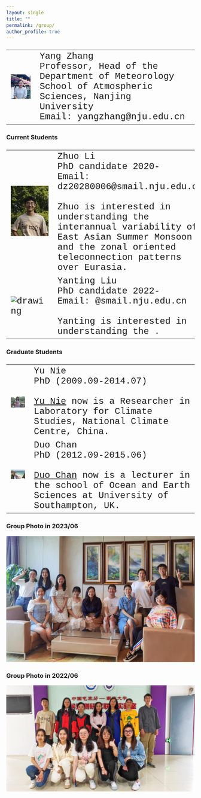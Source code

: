 ```yaml
---
layout: single
title: ""
permalink: /group/
author_profile: true
---
```





<font size="5" face="Courier New" >
<table>
  <tr>
    <td><img src="/images/Yang_2014_4.png" alt="drawing" width="200" div align=center /></td>
    <td colspan="3">Yang Zhang <br> Professor, Head of the Department of Meteorology <br>School of Atmospheric Sciences, Nanjing University<br>Email: yangzhang@nju.edu.cn<br></td>
  </tr>
</table>
</font>

### Current Students

<font size="5" face="Courier New" >
<table>
  <tr>
    <td><img src="/images/groupmemberphoto/zli.jpg" alt="drawing" width="300"/></td>
    <td>Zhuo Li<br>PhD candidate 2020-<br>Email: dz20280006@smail.nju.edu.cn<br><br>Zhuo is interested in understanding the interannual variability of East Asian Summer Monsoon and the zonal oriented teleconnection patterns over Eurasia.</td>
  </tr>
  <tr>
    <td><img src="/images/500x300.png" alt="drawing" width="300"/></td>
    <td>Yanting Liu<br>PhD candidate 2022-<br>Email:  @smail.nju.edu.cn<br><br>Yanting is interested in understanding the .</td>
  </tr>
</table>

</font>

### Graduate Students

<font size="5" face="Courier New" >
<table>
  <tr>
    <td><img src="/images/groupmemberphoto/ynie.png" alt="drawing" width="200"/></td>
    <td>Yu Nie<br>PhD (2009.09-2014.07)<br><br><a href="http://ncclcs.ncc-cma.net/Website/?NewsID=3605">Yu Nie</a> now is a Researcher in Laboratory for Climate Studies, National Climate Centre, China. <br></td>
  </tr>
  <tr>
    <td><img src="/images/groupmemberphoto/dchan.JPG" alt="drawing" width="200"/></td>
    <td>Duo Chan<br>PhD (2012.09-2015.06)<br><br><a href="https://duochanatharvard.github.io/">Duo Chan</a> now is a lecturer in the school of Ocean and Earth Sciences at University of Southampton, UK. <br></td>
  </tr>
</table>
</font>

### Group Photo in 2023/06

![groupphoto1](/images/groupphoto1.JPG)

### Group Photo in 2022/06

![groupphoto1](/images/groupphoto2.JPG)


